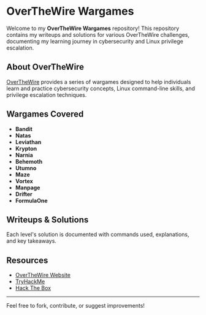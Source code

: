 # OverTheWire Wargames

Welcome to my **OverTheWire Wargames** repository! This repository contains my writeups and solutions for various OverTheWire challenges, documenting my learning journey in cybersecurity and Linux privilege escalation.

## About OverTheWire
[OverTheWire](https://overthewire.org/) provides a series of wargames designed to help individuals learn and practice cybersecurity concepts, Linux command-line skills, and privilege escalation techniques.

## Wargames Covered

- **Bandit**
- **Natas**
- **Leviathan**
- **Krypton**
- **Narnia**
- **Behemoth**
- **Utumno**
- **Maze**
- **Vortex** 
- **Manpage** 
- **Drifter** 
- **FormulaOne** 


## Writeups & Solutions
Each level's solution is documented with commands used, explanations, and key takeaways.

## Resources
- [OverTheWire Website](https://overthewire.org/)
- [TryHackMe](https://tryhackme.com/)
- [Hack The Box](https://www.hackthebox.com/)

---
Feel free to fork, contribute, or suggest improvements!

